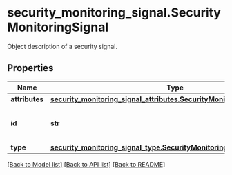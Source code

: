 # security_monitoring_signal.SecurityMonitoringSignal

Object description of a security signal.
## Properties
Name | Type | Description | Notes
------------ | ------------- | ------------- | -------------
**attributes** | [**security_monitoring_signal_attributes.SecurityMonitoringSignalAttributes**](SecurityMonitoringSignalAttributes.md) |  | [optional] 
**id** | **str** | The unique ID of the security signal. | [optional] 
**type** | [**security_monitoring_signal_type.SecurityMonitoringSignalType**](SecurityMonitoringSignalType.md) |  | [optional] 

[[Back to Model list]](README.md#documentation-for-models) [[Back to API list]](README.md#documentation-for-api-endpoints) [[Back to README]](README.md)


